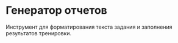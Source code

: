 # Генератор отчетов

Инструмент для форматирования текста задания и заполнения результатов тренировки.
